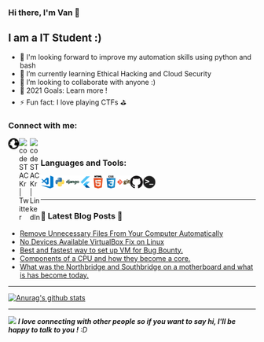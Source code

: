 ### Hi there, I'm Van 👋

## I am a IT Student :)
- 🔭 I'm looking forward to improve my automation skills using python and bash 
- 🌱 I’m currently learning Ethical Hacking and Cloud Security
- 👯 I’m looking to collaborate with anyone :)
- 🥅 2021 Goals: Learn more !
- ⚡ Fun fact: I love playing CTFs ⛳

### Connect with me:

[<img align="left" alt="codeSTACKr.com" width="22px" src="https://raw.githubusercontent.com/iconic/open-iconic/master/svg/globe.svg" />][website]
[<img align="left" alt="codeSTACKr | Twitter" width="22px" src="https://cdn.jsdelivr.net/npm/simple-icons@v3/icons/twitter.svg" />][twitter]
[<img align="left" alt="codeSTACKr | LinkedIn" width="22px" src="https://cdn.jsdelivr.net/npm/simple-icons@v3/icons/linkedin.svg" />][linkedin]

<br />

### Languages and Tools:

<img align="left" alt="Visual Studio Code" width="26px" src="https://raw.githubusercontent.com/github/explore/80688e429a7d4ef2fca1e82350fe8e3517d3494d/topics/visual-studio-code/visual-studio-code.png" />
<img align="left" alt="Python" width="26px" src="https://raw.githubusercontent.com/github/explore/80688e429a7d4ef2fca1e82350fe8e3517d3494d/topics/python/python.png">
<img align="left" alt="HTML5" width="26px" src="https://raw.githubusercontent.com/github/explore/80688e429a7d4ef2fca1e82350fe8e3517d3494d/topics/django/django.png" />
<img align="left" alt="HTML5" width="26px" src="https://raw.githubusercontent.com/github/explore/80688e429a7d4ef2fca1e82350fe8e3517d3494d/topics/flutter/flutter.png" />
<img align="left" alt="HTML5" width="26px" src="https://raw.githubusercontent.com/github/explore/80688e429a7d4ef2fca1e82350fe8e3517d3494d/topics/html/html.png" />
<img align="left" alt="CSS3" width="26px" src="https://raw.githubusercontent.com/github/explore/80688e429a7d4ef2fca1e82350fe8e3517d3494d/topics/css/css.png" />
<img align="left" alt="Git" width="26px" src="https://raw.githubusercontent.com/github/explore/80688e429a7d4ef2fca1e82350fe8e3517d3494d/topics/git/git.png" />
<img align="left" alt="GitHub" width="26px" src="https://raw.githubusercontent.com/github/explore/78df643247d429f6cc873026c0622819ad797942/topics/github/github.png" />
<img align="left" alt="HTML5" width="26px" src="https://raw.githubusercontent.com/github/explore/80688e429a7d4ef2fca1e82350fe8e3517d3494d/topics/terminal/terminal.png" />


<br />
<br />

---

### 📕 Latest Blog Posts 📕
<!-- BLOG-POST-LIST:START -->
- [Remove Unnecessary Files From Your Computer Automatically](https://www.beyondlines.net/remove-unnecessary-files-from-your-computer-automatically/)
- [No Devices Available VirtualBox Fix on Linux](https://www.beyondlines.net/no-devices-available-virtualbox-linux-fix/)
- [Best and fastest way to set up VM for Bug Bounty.](https://www.beyondlines.net/set-up-vm-for-bug-bounty/)
- [Components of a CPU and how they become a core.](https://www.beyondlines.net/components-of-a-cpu-and-how-they-become-a-core/)
- [What was the Northbridge and Southbridge on a motherboard and what is has become today.](https://www.beyondlines.net/what-was-the-northbridge-and-southbridge-on-a-motherboard-and-what-is-has-become-today/)
<!-- BLOG-POST-LIST:END -->

---

[![Anurag's github stats](https://github-readme-stats.vercel.app/api?username=indiafoxtrot&show_icons=true&theme=tokyonight)](https://github.com/indiafoxtrot/github-readme-stats)

---

<img src="https://media.giphy.com/media/LnQjpWaON8nhr21vNW/giphy.gif" width="60"> <em><b>I love connecting with other people so if you want to say hi, I'll be happy to talk to you !</b> \:D</em>


[website]: https://www.beyondlines.net/
[twitter]: https://twitter.com/RexFoxtrot
[linkedin]:https://linkedin.com/in/istvan-feher

